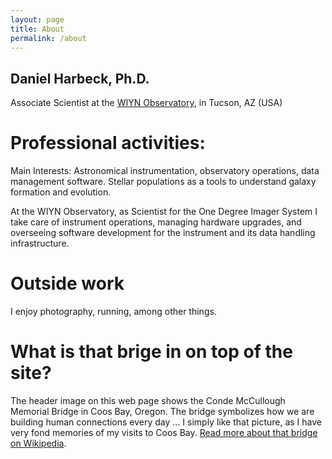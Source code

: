 ```yaml
---
layout: page
title: About
permalink: /about
---
```


Daniel Harbeck, Ph.D.
----

Associate Scientist at the [WIYN Observatory](http://www.wiyn.org), in Tucson, AZ (USA)


Professional activities:
====

Main Interests: Astronomical instrumentation, observatory operations, data management software. Stellar populations as a tools to understand galaxy formation and evolution.

At the WIYN Observatory, as Scientist for the One Degree Imager System I take care of instrument operations, managing hardware upgrades, and overseeing software development for the instrument and its data handling infrastructure.

Outside work
====

I enjoy photography, running,  among other things.


What is that brige in on top of the site?
====

The header image on this web page shows the Conde McCullough Memorial Bridge in Coos Bay, Oregon. The bridge symbolizes how we are building human  connections every day …  I simply like that picture, as I have very fond memories of my visits to Coos Bay. [Read more about that bridge on Wikipedia](https://en.wikipedia.org/wiki/Conde_McCullough_Memorial_Bridge).
